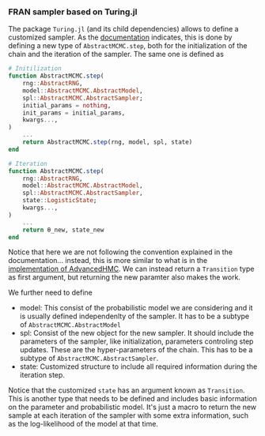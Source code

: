 ### FRAN sampler based on Turing.jl

The package `Turing.jl` (and its child dependencies) allows to define a customized sampler. As the [documentation](https://turinglang.org/v0.29/docs/using-turing/external-samplers) indicates, this is done by defining a new type of `AbstractMCMC.step`, both for the initialization of the chain and the iteration of the sampler. 
The same one is defined as 
```julia
# Initilization 
function AbstractMCMC.step(
    rng::AbstractRNG,
    model::AbstractMCMC.AbstractModel,
    spl::AbstractMCMC.AbstractSampler;
    initial_params = nothing,
    init_params = initial_params,
    kwargs...,
)   
	...
	return AbstractMCMC.step(rng, model, spl, state)
end

# Iteration 
function AbstractMCMC.step(
    rng::AbstractRNG,
    model::AbstractMCMC.AbstractModel,
    spl::AbstractMCMC.AbstractSampler,
    state::LogisticState;
    kwargs...,
)
	...
	return θ_new, state_new
end
```

Notice that here we are not following the convention explained in the documentation... instead, this is more similar to what is in the [implementation of AdvancedHMC](https://github.com/TuringLang/AdvancedHMC.jl/blob/master/src/abstractmcmc.jl). We can instead return a `Transition` type as first argument, but returning the new paramter also makes the work. 

We further need to define 
- model: This consist of the probabilistic model we are considering and it is usually defined independenlty of the sampler. It has to be a subtype of `AbstractMCMC.AbstractModel`
- spl: Consist of the new object for the new sampler. It should include the parameters of the sampler, like initialization, parameters controling step updates. These are the hyper-parameters of the chain. This has to be a subtype of `AbstractMCMC.AbstractSampler`.
- state: Customized structure to include all required information during the iteration step. 

Notice that the customized `state` has an argument known as `Transition`. This is another type that needs to be defined and includes basic information on the parameter and probabilistic model. It's just a macro to return the new sample at each iteration of the sampler with some extra information, such as the log-likelihood of the model at that time. 